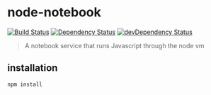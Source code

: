 # node-notebook

[![Build Status](https://travis-ci.org/gabrielcsapo/node-notebook.svg?branch=master)](https://travis-ci.org/gabrielcsapo/node-notebook)
[![Dependency Status](https://david-dm.org/gabrielcsapo/node-notebook.svg)](https://david-dm.org/gabrielcsapo/node-notebook)
[![devDependency Status](https://david-dm.org/gabrielcsapo/node-notebook/dev-status.svg)](https://david-dm.org/gabrielcsapo/node-notebook#info=devDependencies)

> A notebook service that runs Javascript through the node vm

## installation

```
npm install
```
